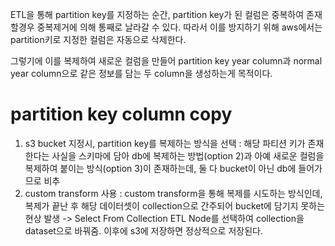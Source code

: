 ETL을 통해 partition key를 지정하는 순간, partition key가 된 컬럼은 중복하여 존재할경우 중복제거에 의해 통째로 날라갈 수 있다. 따라서 이를 방지하기 위해 aws에서는 partition키로 지정한 컬럼은 자동으로 삭제한다.

그렇기에 이를 복제하여 새로운 컬럼을 만들어 partition key year column과 normal year column으로 같은 정보를 담는 두 column을 생성하는게 목적이다.

# partition key column copy

1. s3 bucket 지정시, partition key를 복제하는 방식을 선택 : 해당 파티션 키가 존재한다는 사실을 스키마에 담아 db에 복제하는 방법(option 2)과 아예 새로운 컬럼을 복제하여 붙이는 방식(option 3)이 존재하는데, 둘 다 bucket이 아닌 db에 들어가므로 비추
2. custom transform 사용 : custom transform을 통해 복제를 시도하는 방식인데, 복제가 끝난 후 해당 데이터셋이 collection으로 간주되어 bucket에 담기지 못하는 현상 발생 -> Select From Collection ETL Node를 선택하여 collection을 dataset으로 바꿔줌. 이후에 s3에 저장하면 정상적으로 저장된다.